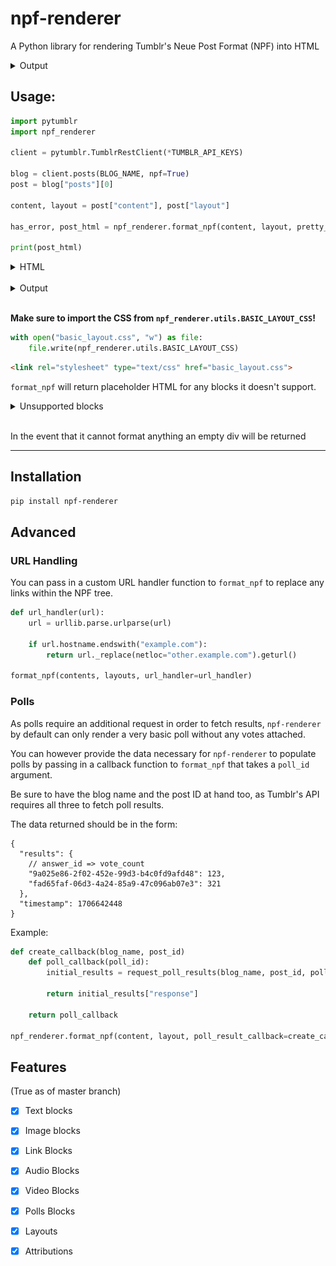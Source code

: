 # npf-renderer

A Python library for rendering Tumblr's Neue Post Format (NPF) into HTML

<details>
<summary>
Output
</summary>

![Example output](https://raw.githubusercontent.com/syeopite/npf-renderer/master/screenshots/example.png)

</details>

## Usage:

```python 
import pytumblr
import npf_renderer

client = pytumblr.TumblrRestClient(*TUMBLR_API_KEYS)

blog = client.posts(BLOG_NAME, npf=True)
post = blog["posts"][0]

content, layout = post["content"], post["layout"]

has_error, post_html = npf_renderer.format_npf(content, layout, pretty_html=True)

print(post_html)
```

<details>

<summary>
HTML
</summary>

```html
<div class="post-body">
  <div class="layout-row">
    <p class="text-block">
      <span class="inline-formatted-content">This is a <i class="inline-italics">text block</i>! I have a 
        <b class="inline-bold">lot</b> of inline formatting options! 
        <span class="inline-color" style="color: #ff4930;">Here's some text in </span>
        <span class="inline-color" style="color: #00b8ff;">color</span>
      </span>
    </p>
  </div>
  <div class="layout-row">
    <figure class="image-block">
      <div class="image-container">
        <img alt="image" class="image" loading="lazy" sizes="(max-width: 540px) 33vh, 180px" srcset="...">
      </div>
    </figure>
    <figure class="image-block">
      <div class="image-container">
        <img alt="image" class="image" loading="lazy" sizes="(max-width: 540px) 33vh, 180px" srcset="...">
      </div>
    </figure>
    <figure class="image-block">
      <div class="image-container">
        <img alt="image" class="image" loading="lazy" sizes="(max-width: 540px) 33vh, 180px" srcset="...">
      </div>
    </figure>
  </div>
  <div class="layout-row">
    <figure class="image-block">
      <div class="image-container">
        <img alt="image" class="image" loading="lazy" sizes="(max-width: 540px) 50vh, 270px" srcset="...">
      </div>
    </figure>
    <figure class="image-block">
      <div class="image-container">
        <img alt="image" class="image" loading="lazy" sizes="(max-width: 540px) 50vh, 270px" srcset="...">
      </div>
    </figure>
  </div>
  <div class="layout-row">
    <div class="link-block">
      <a class="link-block-link" href="https://href.li/?https://example.com">
        <div class="link-block-title">
          <span>Example Domain</span>
        </div>
        <div class="link-block-description-container">
          <div class="link-block-subtitles">
            <span>
              <span>example.com</span>
            </span>
          </div>
        </div>
      </a>
    </div>
  </div>
  <div class="layout-row">
    <p class="text-block">This is a link</p>
  </div>
```

</details>

<br/>

<details>
<summary>
Output
</summary>

![Example output](https://raw.githubusercontent.com/syeopite/npf-renderer/master/screenshots/example.png)

</details>

<br/>

**Make sure to import the CSS from `npf_renderer.utils.BASIC_LAYOUT_CSS`!**

```python
with open("basic_layout.css", "w") as file:
    file.write(npf_renderer.utils.BASIC_LAYOUT_CSS)
```

```html
<link rel="stylesheet" type="text/css" href="basic_layout.css">
```

`format_npf` will return placeholder HTML for any blocks it doesn't support.


<details>
<summary>Unsupported blocks</summary>

```html
<div class="post-body">
  <p class="text-block"> This text block is supported but the next block is not! </p>
  <div class="unsupported-content-block">
    <div class="unsupported-content-block-message">
      <h1>Unsupported content placeholder</h1>
      <p>Hello! I'm a placeholder for the unsupported "unsupported" type NPF content block. Please report me!</p>
    </div>
  </div>
</div>
```

</details>

<br/>

In the event that it cannot format anything an empty div will be returned

---

## Installation

```bash
pip install npf-renderer
```

## Advanced

### URL Handling

You can pass in a custom URL handler function to `format_npf` to replace any links within the NPF tree.

```python
def url_handler(url):
    url = urllib.parse.urlparse(url)

    if url.hostname.endswith("example.com"):
        return url._replace(netloc="other.example.com").geturl()

format_npf(contents, layouts, url_handler=url_handler)
```

### Polls

As polls require an additional request in order to fetch results, `npf-renderer` by default can only render a very basic poll without any votes attached.

You can however provide the data necessary for `npf-renderer` to populate polls by passing in a callback function to `format_npf` that takes a `poll_id` argument.

Be sure to have the blog name and the post ID at hand too, as Tumblr's API requires all three to fetch poll results.

The data returned should be in the form:

```jsonc
{
  "results": {
    // answer_id => vote_count
    "9a025e86-2f02-452e-99d3-b4c0fd9afd48": 123,
    "fad65faf-06d3-4a24-85a9-47c096ab07e3": 321
  },
  "timestamp": 1706642448
}
```

Example:

```python
def create_callback(blog_name, post_id)
    def poll_callback(poll_id):
        initial_results = request_poll_results(blog_name, post_id, poll_id)

        return initial_results["response"]

    return poll_callback

npf_renderer.format_npf(content, layout, poll_result_callback=create_callback(blog_name, post_id))
```


## Features

(True as of master branch)

- [x] Text blocks
- [x] Image blocks
- [x] Link Blocks
- [x] Audio Blocks
- [x] Video Blocks
- [x] Polls Blocks

- [x] Layouts 
- [x] Attributions
